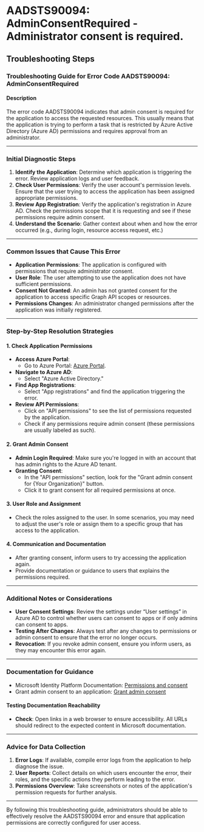 # AADSTS90094: AdminConsentRequired - Administrator consent is required.


## Troubleshooting Steps
### Troubleshooting Guide for Error Code AADSTS90094: AdminConsentRequired

#### Description
The error code AADSTS90094 indicates that admin consent is required for the application to access the requested resources. This usually means that the application is trying to perform a task that is restricted by Azure Active Directory (Azure AD) permissions and requires approval from an administrator.

---

### Initial Diagnostic Steps
1. **Identify the Application**: Determine which application is triggering the error. Review application logs and user feedback.
2. **Check User Permissions**: Verify the user account's permission levels. Ensure that the user trying to access the application has been assigned appropriate permissions.
3. **Review App Registration**: Verify the application's registration in Azure AD. Check the permissions scope that it is requesting and see if these permissions require admin consent.
4. **Understand the Scenario**: Gather context about when and how the error occurred (e.g., during login, resource access request, etc.)

---

### Common Issues that Cause This Error
- **Application Permissions**: The application is configured with permissions that require administrator consent.
- **User Role**: The user attempting to use the application does not have sufficient permissions.
- **Consent Not Granted**: An admin has not granted consent for the application to access specific Graph API scopes or resources.
- **Permissions Changes**: An administrator changed permissions after the application was initially registered.
  
---

### Step-by-Step Resolution Strategies

#### 1. Check Application Permissions
- **Access Azure Portal**:
  - Go to Azure Portal: [Azure Portal](https://portal.azure.com).
- **Navigate to Azure AD**:
  - Select "Azure Active Directory."
- **Find App Registrations**:
  - Select "App registrations" and find the application triggering the error.
- **Review API Permissions**:
  - Click on "API permissions" to see the list of permissions requested by the application.
  - Check if any permissions require admin consent (these permissions are usually labeled as such).

#### 2. Grant Admin Consent
- **Admin Login Required**: Make sure you're logged in with an account that has admin rights to the Azure AD tenant.
- **Granting Consent**:
  - In the "API permissions" section, look for the "Grant admin consent for {Your Organization}" button.
  - Click it to grant consent for all required permissions at once.

#### 3. User Role and Assignment
- Check the roles assigned to the user. In some scenarios, you may need to adjust the user's role or assign them to a specific group that has access to the application.
  
#### 4. Communication and Documentation
- After granting consent, inform users to try accessing the application again.
- Provide documentation or guidance to users that explains the permissions required.

---

### Additional Notes or Considerations
- **User Consent Settings**: Review the settings under “User settings” in Azure AD to control whether users can consent to apps or if only admins can consent to apps.
- **Testing After Changes**: Always test after any changes to permissions or admin consent to ensure that the error no longer occurs.
- **Revocation**: If you revoke admin consent, ensure you inform users, as they may encounter this error again.

---

### Documentation for Guidance
- Microsoft Identity Platform Documentation: [Permissions and consent](https://docs.microsoft.com/en-us/azure/active-directory/develop/v2-permissions-and-consent)
- Grant admin consent to an application: [Grant admin consent](https://docs.microsoft.com/en-us/azure/active-directory/develop/v2-admin-consent)

#### Testing Documentation Reachability
- **Check**: Open links in a web browser to ensure accessibility. All URLs should redirect to the expected content in Microsoft documentation.

---

### Advice for Data Collection
1. **Error Logs**: If available, compile error logs from the application to help diagnose the issue.
2. **User Reports**: Collect details on which users encounter the error, their roles, and the specific actions they perform leading to the error.
3. **Permissions Overview**: Take screenshots or notes of the application's permission requests for further analysis.

---

By following this troubleshooting guide, administrators should be able to effectively resolve the AADSTS90094 error and ensure that application permissions are correctly configured for user access.